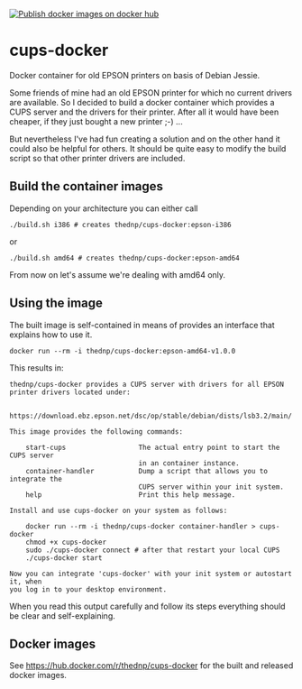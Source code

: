 [![Publish docker images on docker hub](https://github.com/docdnp/cups-docker/actions/workflows/main.yml/badge.svg)](https://github.com/docdnp/cups-docker/actions/workflows/main.yml)
# cups-docker
Docker container for old EPSON printers on basis of Debian Jessie.

Some friends of mine had an old EPSON printer for which no current drivers are available. 
So I decided to build a docker container which provides a CUPS server and the drivers for their printer. 
After all it would have been cheaper, if they just bought a new printer ;-) ...

But nevertheless I've had fun creating a solution and on the other hand it could also be helpful for others. 
It should be quite easy to modify the build script so that other printer drivers are included.

## Build the container images

Depending on your architecture you can either call
```
./build.sh i386 # creates thednp/cups-docker:epson-i386
```

or 
```
./build.sh amd64 # creates thednp/cups-docker:epson-amd64
```
From now on let's assume we're dealing with amd64 only.

## Using the image
The built image is self-contained in means of provides an interface that explains how to use it. 
```
docker run --rm -i thednp/cups-docker:epson-amd64-v1.0.0
``` 
This results in:
```
thednp/cups-docker provides a CUPS server with drivers for all EPSON printer drivers located under:

    https://download.ebz.epson.net/dsc/op/stable/debian/dists/lsb3.2/main/

This image provides the following commands:

    start-cups                  The actual entry point to start the CUPS server 
                                in an container instance.
    container-handler           Dump a script that allows you to integrate the
                                CUPS server within your init system.
    help                        Print this help message.

Install and use cups-docker on your system as follows:

    docker run --rm -i thednp/cups-docker container-handler > cups-docker
    chmod +x cups-docker
    sudo ./cups-docker connect # after that restart your local CUPS
    ./cups-docker start

Now you can integrate 'cups-docker' with your init system or autostart it, when
you log in to your desktop environment.
```
When you read this output carefully and follow its steps everything should be clear and self-explaining.

## Docker images
See https://hub.docker.com/r/thednp/cups-docker for the built and released docker images.
